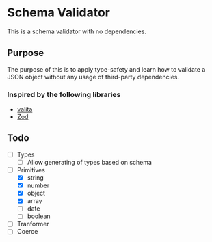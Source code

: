 # Schema Validator

This is a schema validator with no dependencies.

## Purpose

The purpose of this is to apply type-safety and learn how to validate a JSON object without any usage of third-party dependencies.

### Inspired by the following libraries
- [valita](https://github.com/badrap/valita)
- [Zod](https://github.com/colinhacks/zod)

## Todo
- [ ] Types
    - [ ] Allow generating of types based on schema 
- [ ] Primitives
    - [x] string
    - [x] number
    - [x] object
    - [x] array
    - [ ] date
    - [ ] boolean
- [ ] Tranformer
- [ ] Coerce
